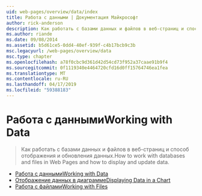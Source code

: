 ```yaml
---
uid: web-pages/overview/data/index
title: Работа с данными | Документация Майкрософт
author: rick-anderson
description: Как работать с базами данных и файлов в веб-страниц и способ отображения и обновления данных.
ms.author: riande
ms.date: 09/08/2014
ms.assetid: b5d61ce5-0dd4-40ef-939f-c4b17bcb9c3b
msc.legacyurl: /web-pages/overview/data
msc.type: chapter
ms.openlocfilehash: a78f0cbc9d361d42d54cd73f952a37caae91b9f4
ms.sourcegitcommit: 0f1119340e4464720cfd16d0ff15764746ea1fea
ms.translationtype: MT
ms.contentlocale: ru-RU
ms.lasthandoff: 04/17/2019
ms.locfileid: "59388183"
---
```

# <a name="working-with-data"></a><span data-ttu-id="14226-103">Работа с данными</span><span class="sxs-lookup"><span data-stu-id="14226-103">Working with Data</span></span>

> <span data-ttu-id="14226-104">Как работать с базами данных и файлов в веб-страниц и способ отображения и обновления данных.</span><span class="sxs-lookup"><span data-stu-id="14226-104">How to work with databases and files in Web Pages and how to display and update data.</span></span>


- [<span data-ttu-id="14226-105">Работа с данными</span><span class="sxs-lookup"><span data-stu-id="14226-105">Working with Data</span></span>](5-working-with-data.md)
- [<span data-ttu-id="14226-106">Отображение данных в диаграмме</span><span class="sxs-lookup"><span data-stu-id="14226-106">Displaying Data in a Chart</span></span>](7-displaying-data-in-a-chart.md)
- [<span data-ttu-id="14226-107">Работа с файлами</span><span class="sxs-lookup"><span data-stu-id="14226-107">Working with Files</span></span>](working-with-files.md)
